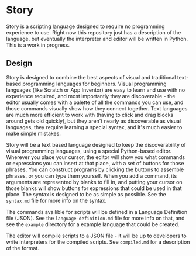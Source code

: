 # Story
Story is a scripting language designed to require no programming experience to use. Right now this repository just has a description of the language, but eventually the interpreter and editor will be written in Python. This is a work in progress.

## Design

Story is designed to combine the best aspects of visual and traditional text-based programming languages for beginners. Visual programming languages (like Scratch or App Inventor) are easy to learn and use with no experience required, and most importantly they are discoverable - the editor usually comes with a palette of all the commands you can use, and those commands visually show how they connect together. Text languages are much more efficient to work with (having to click and drag blocks around gets old quickly), but they aren't nearly as discoverable as visual languages, they require learning a special syntax, and it's much easier to make simple mistakes.

Story will be a text based language designed to keep the discoverability of visual programming languages, using a special Python-based editor. Wherever you place your cursor, the editor will show you what commands or expressions you can insert at that place, with a set of buttons for those phrases. You can construct programs by clicking the buttons to assemble phrases, or you can type them yourself. When you add a command, its arguments are represented by blanks to fill in, and putting your cursor on those blanks will show buttons for expressions that could be used in that place. The syntax is designed to be as simple as possible. See the `syntax.md` file for more info on the syntax.

The commands availible for scripts will be defined in a Language Definition file (JSON). See the `language-definition.md` file for more info on that, and see the `example` directory for a example language that could be created.

The editor will compile scripts to a JSON file - it will be up to developers to write interpreters for the compiled scripts. See `compiled.md` for a description of the format.

